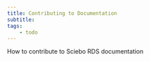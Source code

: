 ```yaml
---
title: Contributing to Documentation
subtitle:
tags:
    - todo
---
```


How to contribute to Sciebo RDS documentation